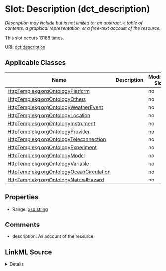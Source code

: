 

# Slot: Description (dct_description)


_Description may include but is not limited to: an abstract, a table of contents, a graphical representation, or a free-text account of the resource._






This slot occurs 13188 times.


URI: [dct:description](http://purl.org/dc/terms/description)



<!-- no inheritance hierarchy -->





## Applicable Classes

| Name | Description | Modifies Slot |
| --- | --- | --- |
| [HttpTemplekg.orgOntologyPlatform](../classes/HttpTemplekg.orgOntologyPlatform.md) |  |  no  |
| [HttpTemplekg.orgOntologyOthers](../classes/HttpTemplekg.orgOntologyOthers.md) |  |  no  |
| [HttpTemplekg.orgOntologyWeatherEvent](../classes/HttpTemplekg.orgOntologyWeatherEvent.md) |  |  no  |
| [HttpTemplekg.orgOntologyLocation](../classes/HttpTemplekg.orgOntologyLocation.md) |  |  no  |
| [HttpTemplekg.orgOntologyInstrument](../classes/HttpTemplekg.orgOntologyInstrument.md) |  |  no  |
| [HttpTemplekg.orgOntologyProvider](../classes/HttpTemplekg.orgOntologyProvider.md) |  |  no  |
| [HttpTemplekg.orgOntologyTeleconnection](../classes/HttpTemplekg.orgOntologyTeleconnection.md) |  |  no  |
| [HttpTemplekg.orgOntologyExperiment](../classes/HttpTemplekg.orgOntologyExperiment.md) |  |  no  |
| [HttpTemplekg.orgOntologyModel](../classes/HttpTemplekg.orgOntologyModel.md) |  |  no  |
| [HttpTemplekg.orgOntologyVariable](../classes/HttpTemplekg.orgOntologyVariable.md) |  |  no  |
| [HttpTemplekg.orgOntologyOceanCirculation](../classes/HttpTemplekg.orgOntologyOceanCirculation.md) |  |  no  |
| [HttpTemplekg.orgOntologyNaturalHazard](../classes/HttpTemplekg.orgOntologyNaturalHazard.md) |  |  no  |







## Properties

* Range: [xsd:string](http://www.w3.org/2001/XMLSchema#string)





## Comments

* description: An account of the resource.



## LinkML Source

<details>

```yaml
name: dct_description
description: 'Description may include but is not limited to: an abstract, a table
  of contents, a graphical representation, or a free-text account of the resource.'
title: Description
comments:
- 'description: An account of the resource.'
from_schema: okns:dc
source: http://purl.org/dc/terms/
slot_uri: dct:description
domain_of:
- http___templekg.org_ontology_Experiment
- http___templekg.org_ontology_Instrument
- http___templekg.org_ontology_Location
- http___templekg.org_ontology_Model
- http___templekg.org_ontology_NaturalHazard
- http___templekg.org_ontology_OceanCirculation
- http___templekg.org_ontology_Others
- http___templekg.org_ontology_Platform
- http___templekg.org_ontology_Provider
- http___templekg.org_ontology_Teleconnection
- http___templekg.org_ontology_Variable
- http___templekg.org_ontology_WeatherEvent
subproperty_of: dc_description
range: string

```
</details>